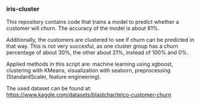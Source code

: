 ### iris-cluster

This repository contains code that trains a model to predict whether a customer will churn. 
The accuracy of the model is about 81%.

Additionally, the customers are clustered to see if churn can be predicted in that way.
This is not very succesful, as one cluster group has a churn percentage of about 30%, the other about 21%, instead of 100% and 0%.

Applied methods in this script are: machine learning using xgboost, clustering with KMeans, visualization with seaborn, preprocessing (StandardScaler, feature engineering).

The used dataset can be found at: 
https://www.kaggle.com/datasets/blastchar/telco-customer-churn
